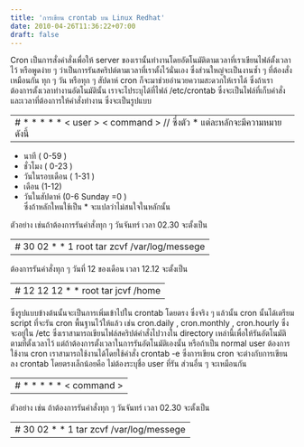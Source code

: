```yaml
---
title: 'การเขียน crontab บน Linux Redhat'
date: 2010-04-26T11:36:22+07:00
draft: false
---
```

Cron เป็นการสั่งคำสั่งเพื่อให้ server ของเรานั้นทำงานโดยอัตโนมัติตามเวลาที่เราเขียนไฟล์ตั้งเวลาไว้ หรือพูดง่าย ๆ ว่าเป็นการรันสคริปต์ตามเวลาที่เราตั้งไว้นั่นเอง ซึ่งส่วนใหญ่จะเป็นงานซ้ำ ๆ ที่ต้องสั่งเหมือนกัน ทุก ๆ วัน หรือทุก ๆ สัปดาห์  cron ก็จะมาช่วยอำนวยความสะดวกให้เราได้ ซึ่งถ้าเราต้องการตั้งเวลาทำงานอัตโนมัตินั้น เราจะไประบุได้ที่ไฟล์ /etc/crontab ซึ่งจะเป็นไฟล์ที่เก็บคำสั่งและเวลาที่ต้องการให้คำสั่งทำงาน ซึ่งจะเป็นรูปแบบ
<table class="table table-bordered">
         <td>
            # * * * * *   < user >    < command >  // ซึ่งตัว * แต่ละหลักจะมีความหมายดังนี้ 
         </td>
</table>

- นาที ( 0-59 )  
- ชั่วโมง ( 0-23 )  
- วันในรอบเดือน ( 1-31 )  
- เดือน (1-12)  
- วันในสัปดาห์ (0-6   Sunday =0 )  
ซึ่งถ้าหลักใหนใช้เป็น * จะแปลว่าไม่สนใจในหลักนั้น

ตัวอย่าง เช่นถ้าต้องการรันคำสั่งทุก ๆ วันจันทร์ เวลา 02.30 จะตั้งเป็น  
<table class="table table-bordered">
         <td>
            # 30 02 * * 1   root  tar zcvf /var/log/messege
         </td>
</table>

ต้องการรันคำสั่งทุก ๆ วันที่ 12 ของเดือน เวลา 12.12 จะตั้งเป็น  
<table class="table table-bordered">
         <td>
            # 12 12 12 * *   root   tar jcvf  /home
         </td>
</table>

ซึ่งรูปแบบข้างต้นนั้นจะเป็นการเพิ่มเข้าไปใน crontab โดยตรง ซึ่งจริง ๆ แล้วนั้น cron นั้นได้เตรียม script ที่จะรัน cron พื้นฐานไว้ให้แล้ว เช่น cron.daily , cron.monthly , cron.hourly  ซึ่งจะอยู่ใน /etc ซึ่งเราสามารถเขียนไฟล์สคริปต์คำสั่งไปวางใน directory เหล่านี้เพื่อให้รันอัตโนมัติตามที่ตั้งเวลาไว้   แต่ถ้าต้องการตั้งเวลาในการรันอัตโนมัติเองนั้น หรือถ้าเป็น normal user ต้องการใช้งาน cron เราสามารถใช้งานได้โดยใช้คำสั่ง crontab -e ซึ่งการเขียน cron จะต่างกับการเขียนลง crontab โดยตรงเล็กน้อยคือ ไม่ต้องระบุชื่อ user ที่รัน ส่วนอื่น ๆ จะเหมือนกัน
<table class="table table-bordered">
         <td>
            # * * * * *     < command >
         </td>
</table>

ตัวอย่าง เช่น
ถ้าต้องการรันคำสั่งทุก ๆ วันจันทร์ เวลา 02.30 จะตั้งเป็น  
<table class="table table-bordered">
         <td>
            # 30 02 * * 1    tar zcvf /var/log/messege 
         </td>
</table>

